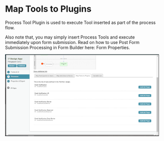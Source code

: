 # Map Tools to Plugins #

Process Tool Plugin is used to execute Tool inserted as part of the process flow.

Also note that, you may simply insert Process Tools and execute immediately upon form submission. Read on how to use Post Form Submission Processing in Form Builder here: Form Properties.

<img src="https://raw.githubusercontent.com/kinnara-digital-studio/kecak-workflow/master/docs/assets/buildingPlugins-mapToolsToPlugins.png" alt="buildingPlugins-mapToolsToPlugins" />